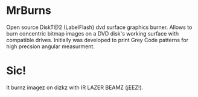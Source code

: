 # MrBurns
Open source DiskT@2 (LabelFlash) dvd surface graphics burner. Allows to burn concentric bitmap images on a DVD disk's working surface with compatible drives. Initially was developed to print Grey Code patterns for high precsion angular measurment.

# Sic!
It burnz imagez on dizkz with IR LAZER BEAMZ (jEEZ!).

